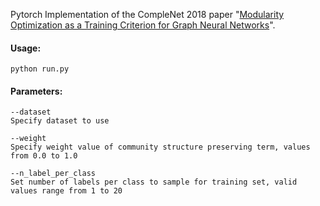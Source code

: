 Pytorch Implementation of the CompleNet 2018 paper "[Modularity Optimization as a Training Criterion for Graph Neural Networks](https://github.com/naveed92/gcn_modularity/blob/main/papers/Modularity%20optimization%20as%20a%20training%20criterion%20for%20graph%20neural%20networks.pdf)".

#### Usage: 

```
python run.py
```
#### Parameters:
```
--dataset 
Specify dataset to use

--weight
Specify weight value of community structure preserving term, values from 0.0 to 1.0

--n_label_per_class
Set number of labels per class to sample for training set, valid values range from 1 to 20
```
